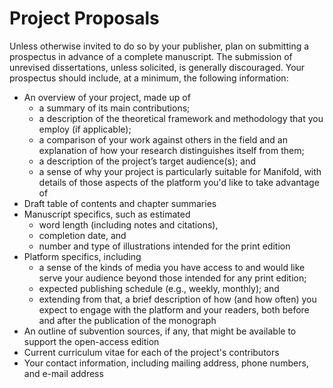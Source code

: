 # Project Proposals

Unless otherwise invited to do so by your publisher, plan on submitting a prospectus in advance of a complete manuscript. The submission of unrevised dissertations, unless solicited, is generally discouraged. Your prospectus should include, at a minimum, the following information:

*	An overview of your project, made up of
	*	a summary of its main contributions;
	*	a description of the theoretical framework and methodology that you employ (if applicable);
	*	a comparison of your work against others in the field and an explanation of how your research distinguishes itself from them;
	*	a description of the project’s target audience(s); and
	*	a sense of why your project is particularly suitable for Manifold, with details of those aspects of the platform you'd like to take advantage of
*	Draft table of contents and chapter summaries
*	Manuscript specifics, such as estimated
	*	word length (including notes and citations),
	*	completion date, and
	*	number and type of illustrations intended for the print edition
*	Platform specifics, including
	*	a sense of the kinds of media you have access to and would like serve your audience beyond those intended for any print edition;
	*	expected publishing schedule (e.g., weekly, monthly); and
	*	extending from that, a brief description of how (and how often) you expect to engage with the platform and your readers, both before and after the publication of the monograph
*	An outline of subvention sources, if any, that might be available to support the open-access edition
*	Current curriculum vitae for each of the project's contributors
*	Your contact information, including mailing address, phone numbers, and e-mail address
